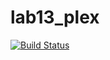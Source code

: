 # lab13_plex
[![Build Status](https://travis-ci.org/xiibug/lab13_plex.svg?branch=main)](https://travis-ci.org/xiibug/lab13_plex)
